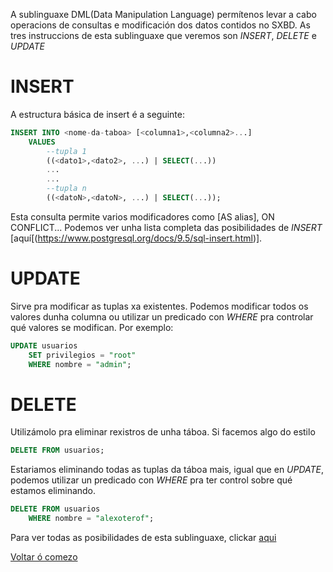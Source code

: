 <a name="comezo"></a>
A sublinguaxe DML(Data Manipulation Language) permítenos levar a cabo operacions de consultas e modificación dos datos contidos no SXBD. 
As tres instruccions de esta sublinguaxe que veremos son *INSERT*, *DELETE* e *UPDATE*

# INSERT
A estructura básica de insert é a seguinte: 

~~~~sql
INSERT INTO <nome-da-taboa> [<columna1>,<columna2>...]
    VALUES 
        --tupla 1
        ((<dato1>,<dato2>, ...) | SELECT(...))
        ...
        ...
        --tupla n
        ((<datoN>,<datoN>, ...) | SELECT(...));
~~~~

Esta consulta permite varios modificadores como [AS alias], ON CONFLICT...
Podemos ver unha lista completa das posibilidades de *INSERT* [aquí[(https://www.postgresql.org/docs/9.5/sql-insert.html)].

# UPDATE
Sirve pra modificar as tuplas xa existentes. Podemos modificar todos os valores dunha columna ou utilizar un predicado con *WHERE* pra controlar qué valores se modifican.
Por exemplo:
~~~~sql
UPDATE usuarios
    SET privilegios = "root"
    WHERE nombre = "admin";
~~~~

# DELETE 
Utilizámolo pra eliminar rexistros de unha táboa. 
Si facemos algo do estilo
~~~~sql
DELETE FROM usuarios;
~~~~
Estariamos eliminando todas as tuplas da táboa mais, igual que en *UPDATE*, podemos utilizar un predicado con *WHERE* pra ter control sobre qué estamos eliminando. 
~~~~sql
DELETE FROM usuarios
    WHERE nombre = "alexoterof";
~~~~

Para ver todas as posibilidades de esta sublinguaxe, clickar [aqui](https://www.postgresql.org/docs/9.5/dml.html)

[Voltar ó comezo](#comezo)
